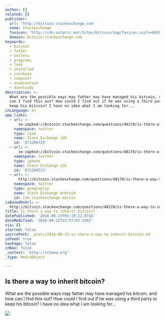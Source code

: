 ```yaml
---
author: []
related: []
publisher:
  url: 'http://bitcoin.stackexchange.com'
  name: Stackexchange
  favicon: 'http://cdn.sstatic.net/Sites/bitcoin/img/favicon.ico?v=0910168c5c65'
  domain: bitcoin.stackexchange.com
keywords:
  - bitcoin
  - father
  - wallets
  - programs
  - look
  - installed
  - coinbase
  - computer
  - examination
  - downloads
description: >-
  What are the possible ways may father may have managed his bitcoin, and how
  can I find this out? How could I find out if he was using a third party to
  keep his bitcoin? I have no idea what I am looking for...
inLanguage: en
app_links:
  - url: >-
      se-zaphod://bitcoin.stackexchange.com/questions/48178/is-there-a-way-to-inherit-bitcoin
    namespace: twitter
    type: ipad
    name: Stack Exchange iOS
    id: '871299723'
  - url: >-
      se-zaphod://bitcoin.stackexchange.com/questions/48178/is-there-a-way-to-inherit-bitcoin
    namespace: twitter
    type: iphone
    name: Stack Exchange iOS
    id: '871299723'
  - url: >-
      http://bitcoin.stackexchange.com/questions/48178/is-there-a-way-to-inherit-bitcoin
    namespace: twitter
    type: googleplay
    name: Stack Exchange Android
    id: com.stackexchange.marvin
isBasedOnUrl: >-
  http://bitcoin.stackexchange.com/questions/48178/is-there-a-way-to-inherit-bitcoin
title: Is there a way to inherit bitcoin?
datePublished: '2016-08-23T03:19:22.873Z'
dateModified: '2016-08-22T23:57:03.336Z'
via: {}
starred: false
sourcePath: _posts/2016-08-23-is-there-a-way-to-inherit-bitcoin.md
inFeed: true
hasPage: false
inNav: false
_context: 'http://schema.org'
_type: MediaObject

---
```

<article style=""><h1>Is there a way to inherit bitcoin?</h1><p>What are the possible ways may father may have managed his bitcoin, and how can I find this out? How could I find out if he was using a third party to keep his bitcoin? I have no idea what I am looking for...</p><img src="http://cdn.sstatic.net/Sites/bitcoin/img/apple-touch-icon.png?v=a43e5a337e6b&amp;a" /></article>